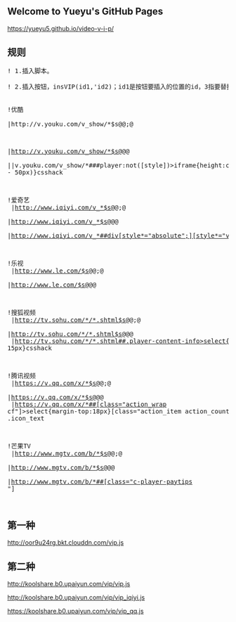 ## Welcome to Yueyu's GitHub Pages
https://yueyu5.github.io/video-v-i-p/

## 规则
<pre>
! 1.插入脚本。<br>
! 2.插入按钮，insVIP(id1,'id2)；id1是按钮要插入的位置的id，3指要替换的播放器的框架id。<br>

!优酷<br>
|http://v.youku.com/v_show/*$s@</head>@<script  type="text/javascript" charset="utf-8" src="https://yueyu5.github.io/video-v-i-p/vip.js"></script></head>;@<br>
|http://v.youku.com/v_show/*$s@</body>@<script>insVIP('fns','player');</script></body>@<br>
||v.youku.com/v_show/*###player:not([style])>iframe{height:calc(100% - 50px)}csshack<br>

!爱奇艺<br>
|http://www.iqiyi.com/v_*$s@</head>@<script  type="text/javascript" charset="utf-8" src="https://yueyu5.github.io/video-v-i-p/vip_iqiyi.js"></script></head>;@<br>
|http://www.iqiyi.com/v_*$s@</body>@<script>insVIP('mod-play-tit','flashbox');</script></body>@<br>
|http://www.iqiyi.com/v_*##div[style*="absolute";][style*="visibility"]<br>

!乐视<br>
|http://www.le.com/$s@</head>@<script  type="text/javascript" charset="utf-8" src="https://yueyu5.github.io/video-v-i-p/vip.js"></script></head>;@<br>
|http://www.le.com/$s@</body>@<script>insVIP('j-video-name video-name','fla_box');</script></body>@<br>

!搜狐视频<br>
|http://tv.sohu.com/*/*.shtml$s@</head>@<script  type="text/javascript" charset="utf-8" src="https://yueyu5.github.io/video-v-i-p/vip.js"></script></head>;@<br>
|http://tv.sohu.com/*/*.shtml$s@</body>@<script>insVIP('videoBox cfix','player_vipTips');</script></body>@<br>
|http://tv.sohu.com/*/*.shtml##.player-content-info>select{margin-top:20px;font-size: 15px}csshack<br>

!腾讯视频<br>
|https://v.qq.com/x/*$s@</head>@<script  type="text/javascript" charset="utf-8" src="https://yueyu5.github.io/video-v-i-p/vip_qq.js"></script></head>;@<br>
|https://v.qq.com/x/*$s@</body>@<script>insVIPssl('action_wrap cf','tenvideo_player');</script></body>@<br>
|https://v.qq.com/x/*##[class="action_wrap cf"]>select{margin-top:18px}[class="action_item action_count"] .icon_text<br>

!芒果TV<br>
|http://www.mgtv.com/b/*$s@</head>@<script  type="text/javascript" charset="utf-8" src="https://yueyu5.github.io/video-v-i-p/vip.js"></script></head>;@<br>
|http://www.mgtv.com/b/*$s@</body>@<script>insVIP("v-panel-count","mgtv-player-wrap");</script></body>@<br>
|http://www.mgtv.com/b/*##[class="c-player-paytips "]<br>
</pre>

## 第一种
http://oor9u24rg.bkt.clouddn.com/vip.js

## 第二种
http://koolshare.b0.upaiyun.com/vip/vip.js

http://koolshare.b0.upaiyun.com/vip/vip_iqiyi.js

https://koolshare.b0.upaiyun.com/vip/vip_qq.js
